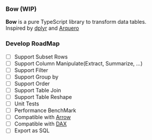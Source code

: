 ### Bow (WIP)
**Bow** is a pure TypeScript library to transform data tables.  
Inspired by [dplyr](https://dplyr.tidyverse.org/) and [Arquero](https://github.com/uwdata/arquero)

### Develop RoadMap
- [ ] Support Subset Rows
- [ ] Support Column Manipulate(Extract, Summarize, ...)
- [ ] Support Filter  
- [ ] Support Group by  
- [ ] Support Order
- [ ] Support Table Join
- [ ] Support Table Reshape
- [ ] Unit Tests
- [ ] Performance BenchMark
- [ ] Compatible with [Arrow](https://github.com/apache/arrow/tree/master/js)
- [ ] Compatible with [DAX](https://docs.microsoft.com/en-us/dax/)
- [ ] Export as SQL